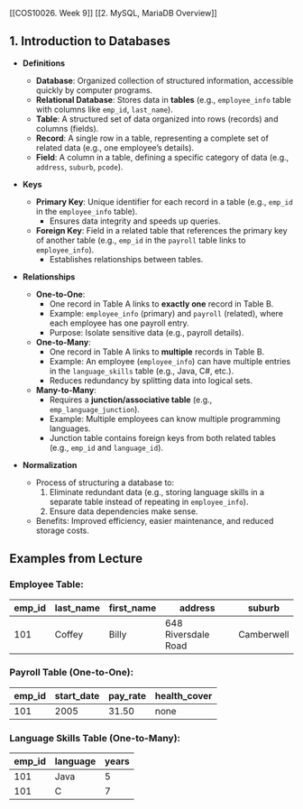 [[COS10026. Week 9]]
[[2. MySQL, MariaDB Overview]]

## **1. Introduction to Databases**  
   - **Definitions**  
     - **Database**: Organized collection of structured information, accessible quickly by computer programs.  
     - **Relational Database**: Stores data in **tables** (e.g., `employee_info` table with columns like `emp_id`, `last_name`).  
     - **Table**: A structured set of data organized into rows (records) and columns (fields).  
     - **Record**: A single row in a table, representing a complete set of related data (e.g., one employee’s details).  
     - **Field**: A column in a table, defining a specific category of data (e.g., `address`, `suburb`, `pcode`).  

   - **Keys**  
     - **Primary Key**: Unique identifier for each record in a table (e.g., `emp_id` in the `employee_info` table).  
       - Ensures data integrity and speeds up queries.  
     - **Foreign Key**: Field in a related table that references the primary key of another table (e.g., `emp_id` in the `payroll` table links to `employee_info`).  
       - Establishes relationships between tables.  

   - **Relationships**  
     - **One-to-One**:  
       - One record in Table A links to **exactly one** record in Table B.  
       - Example: `employee_info` (primary) and `payroll` (related), where each employee has one payroll entry.  
       - Purpose: Isolate sensitive data (e.g., payroll details).  
     - **One-to-Many**:  
       - One record in Table A links to **multiple** records in Table B.  
       - Example: An employee (`employee_info`) can have multiple entries in the `language_skills` table (e.g., Java, C#, etc.).  
       - Reduces redundancy by splitting data into logical sets.  
     - **Many-to-Many**:  
       - Requires a **junction/associative table** (e.g., `emp_language_junction`).  
       - Example: Multiple employees can know multiple programming languages.  
       - Junction table contains foreign keys from both related tables (e.g., `emp_id` and `language_id`).  

   - **Normalization**  
     - Process of structuring a database to:  
       1. Eliminate redundant data (e.g., storing language skills in a separate table instead of repeating in `employee_info`).  
       2. Ensure data dependencies make sense.  
     - Benefits: Improved efficiency, easier maintenance, and reduced storage costs.  

## **Examples from Lecture**  
### **Employee Table**:  

| emp_id | last_name | first_name | address             | suburb     |
| ------ | --------- | ---------- | ------------------- | ---------- |
| 101    | Coffey    | Billy      | 648 Riversdale Road | Camberwell |

### **Payroll Table (One-to-One):**

|emp_id|start_date|pay_rate|health_cover|
|---|---|---|---|
|101|2005|31.50|none|

### **Language Skills Table (One-to-Many):**

|emp_id|language|years|
|---|---|---|
|101|Java|5|
|101|C|7|

